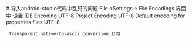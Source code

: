 #.导入android-studio代码中乱码的问题
File->Settings-> File Encodings
界面中
设置 IDE Encoding UTF-8
	 Project Encoding UTF-8
	 Default encoding for properties files  UTF-8
	 
	 Transparent native-to-ascii conversion 打勾